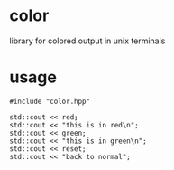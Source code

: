 # color
library for colored output in unix terminals


# usage
```
#include "color.hpp"

std::cout << red;
std::cout << "this is in red\n";
std::cout << green;
std::cout << "this is in green\n";
std::cout << reset;
std::cout << "back to normal";
```
